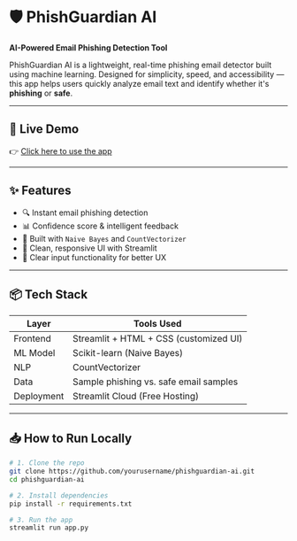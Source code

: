 # 🛡️ PhishGuardian AI

**AI-Powered Email Phishing Detection Tool**

PhishGuardian AI is a lightweight, real-time phishing email detector built using machine learning. Designed for simplicity, speed, and accessibility — this app helps users quickly analyze email text and identify whether it's **phishing** or **safe**.

---

## 🚀 Live Demo

👉 [Click here to use the app](https://phishguardian-ai.streamlit.app/)


---

## ✨ Features

- 🔍 Instant email phishing detection
- 📊 Confidence score & intelligent feedback
- 🧠 Built with `Naive Bayes` and `CountVectorizer`
- 🎨 Clean, responsive UI with Streamlit
- 🧹 Clear input functionality for better UX

---

## 📦 Tech Stack

| Layer       | Tools Used                             |
|-------------|-----------------------------------------|
| Frontend    | Streamlit + HTML + CSS (customized UI) |
| ML Model    | Scikit-learn (Naive Bayes)              |
| NLP         | CountVectorizer                        |
| Data        | Sample phishing vs. safe email samples |
| Deployment  | Streamlit Cloud (Free Hosting)         |

---

## 📥 How to Run Locally

```bash
# 1. Clone the repo
git clone https://github.com/yourusername/phishguardian-ai.git
cd phishguardian-ai

# 2. Install dependencies
pip install -r requirements.txt

# 3. Run the app
streamlit run app.py




